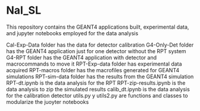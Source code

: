 # NaI_SL
This repository contains the GEANT4 applications built, experimental data, and jupyter notebooks employed for the data analysis

Cal-Exp-Data folder has the data for detector calibration
G4-Only-Det folder has the GEANT4 application just for one detector without the RPT system
G4-RPT folder has the GEANT4 application with detector and macrocommands to move it
RPT-Exp-data folder has experimental data acquired
RPT-macros folder has the macrofiles generated for GEANT4 simulations
RPT-sim-data folder has the results from the GEANT4 simulation
RPT-dt.ipynb is the data analysis for the RPT
RPT-zip-results.ipynb is the data analysis to zip the simulated results
calib_dt.ipynb is the data analysis for the calibration detector
utils.py y utils2.py are functions and classes to modularize the juoyter notebooks
